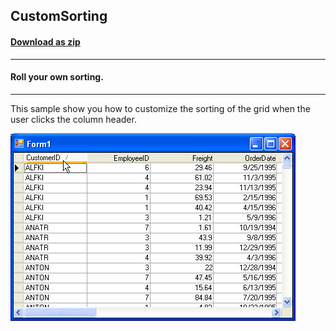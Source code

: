 ## CustomSorting
#### [Download as zip](https://grapecity.github.io/DownGit/#/home?url=https://github.com/GrapeCity/ComponentOne-WinForms-Samples/tree/master/NetFramework\TrueDBGrid\CS\CustomSorting)
____
#### Roll your own sorting.
____
This sample show you how to customize the sorting of the grid when the user clicks the column header.

![screenshot](screenshot.png)

